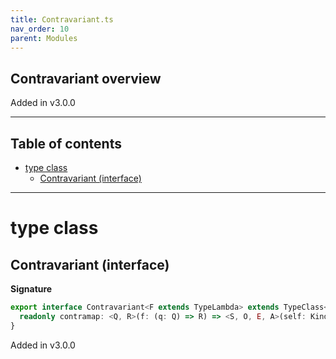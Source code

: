 ```yaml
---
title: Contravariant.ts
nav_order: 10
parent: Modules
---
```


## Contravariant overview

Added in v3.0.0

---

<h2 class="text-delta">Table of contents</h2>

- [type class](#type-class)
  - [Contravariant (interface)](#contravariant-interface)

---

# type class

## Contravariant (interface)

**Signature**

```ts
export interface Contravariant<F extends TypeLambda> extends TypeClass<F> {
  readonly contramap: <Q, R>(f: (q: Q) => R) => <S, O, E, A>(self: Kind<F, S, R, O, E, A>) => Kind<F, S, Q, O, E, A>
}
```

Added in v3.0.0
